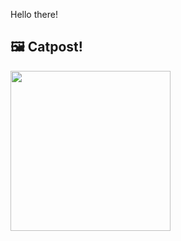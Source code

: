 Hello there!



## 🖼️ Catpost!

<sub>
    <img src="https://cdn2.thecatapi.com/images/bhq.jpg" height="256">
</sub>

